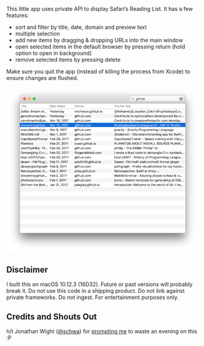 
This little app uses private API to display Safari’s Reading List. It has a few features:

- sort and filter by title, date, domain and preview text
- multiple selection
- add new items by dragging & dropping URLs into the main window 
- open selected items in the default browser by pressing return (hold option to open in background)
- remove selected items by pressing delete

Make sure you quit the app (instead of killing the process from Xcode) to ensure changes are flushed.

![ReadingList in action](ReadingList.png)

Disclaimer
----------
I built this on macOS 10.12.3 (16D32). Future or past versions will probably break it. Do not use this code in a shipping product. Do not link against private frameworks. Do not ingest. For entertainment purposes only.

Credits and Shouts Out
----------------------
h/t Jonathan Wight ([@schwa](https://twitter.com/schwa)) for [prompting me](https://twitter.com/rydermackay/status/845406758214516737
) to waste an evening on this :P

